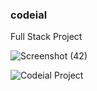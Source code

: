 ### codeial

Full Stack Project 

![Screenshot (42)](https://user-images.githubusercontent.com/68122183/138071340-43e71bfb-7ece-429c-9c01-dae1609e1d97.png)

![Codeial Project](https://user-images.githubusercontent.com/68122183/138071657-c5bf8273-0396-403a-907d-9ab5310b7cec.gif)

